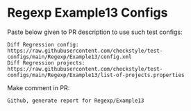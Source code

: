 # Regexp Example13 Configs
Paste below given to PR description to use such test configs:
```
Diff Regression config: https://raw.githubusercontent.com/checkstyle/test-configs/main/Regexp/Example13/config.xml
Diff Regression projects: https://raw.githubusercontent.com/checkstyle/test-configs/main/Regexp/Example13/list-of-projects.properties
```
Make comment in PR:
```
Github, generate report for Regexp/Example13
```
